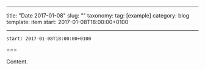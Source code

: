 
---
title: "Date 2017-01-08"
slug: ""
taxonomy:
tag: [example]
category: blog
template: item
start: 2017-01-08T18:00:00+0100

---

``start: 2017-01-08T18:00:00+0100``

===

Content.
